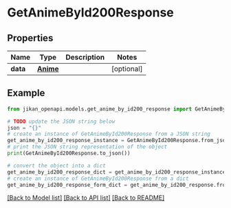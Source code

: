 # GetAnimeById200Response


## Properties

Name | Type | Description | Notes
------------ | ------------- | ------------- | -------------
**data** | [**Anime**](Anime.md) |  | [optional] 

## Example

```python
from jikan_openapi.models.get_anime_by_id200_response import GetAnimeById200Response

# TODO update the JSON string below
json = "{}"
# create an instance of GetAnimeById200Response from a JSON string
get_anime_by_id200_response_instance = GetAnimeById200Response.from_json(json)
# print the JSON string representation of the object
print(GetAnimeById200Response.to_json())

# convert the object into a dict
get_anime_by_id200_response_dict = get_anime_by_id200_response_instance.to_dict()
# create an instance of GetAnimeById200Response from a dict
get_anime_by_id200_response_form_dict = get_anime_by_id200_response.from_dict(get_anime_by_id200_response_dict)
```
[[Back to Model list]](../README.md#documentation-for-models) [[Back to API list]](../README.md#documentation-for-api-endpoints) [[Back to README]](../README.md)


